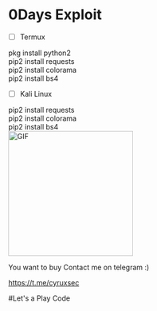 # 0Days Exploit

- [ ]  Termux

pkg install python2 <br>
pip2 install requests <br>
pip2 install colorama <br>
pip2 install bs4 <br>

- [ ]   Kali Linux

pip2 install requests <br>
pip2 install colorama <br>
pip2 install bs4 <br>
<img align="center" alt="GIF" height="250" width="250"  src="https://i.ibb.co/Cb0zyPK/IMG-20210711-090138.jpg" /><br>


You want to buy Contact me on telegram :)

https://t.me/cyruxsec

#Let's a Play Code
